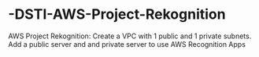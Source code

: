 # -DSTI-AWS-Project-Rekognition
AWS Project Rekognition: Create a VPC with 1 public and 1 private subnets. Add a public server and and private server to use AWS Recognition Apps
